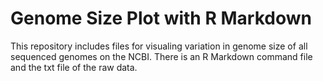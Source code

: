 # Genome Size Plot with R Markdown
This repository includes files for visualing variation in genome size of all sequenced genomes on the NCBI.
There is an R Markdown command file and the txt file of the raw data.
